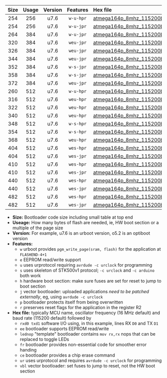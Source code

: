 |Size|Usage|Version|Features|Hex file|
|:-:|:-:|:-:|:-:|:--|
|254|256|u7.6|`w-u-hpr`|[atmega164p_8mhz_115200bps_rxd0_txd1_ur.hex](https://raw.githubusercontent.com/stefanrueger/urboot/main//atmega164p_8mhz_115200bps_rxd0_txd1_ur.hex)|
|254|256|u7.6|`w-u-jpr`|[atmega164p_8mhz_115200bps_rxd0_txd1_ur_vbl.hex](https://raw.githubusercontent.com/stefanrueger/urboot/main//atmega164p_8mhz_115200bps_rxd0_txd1_ur_vbl.hex)|
|264|384|u7.6|`w-u-jpr`|[atmega164p_8mhz_115200bps_rxd0_txd1_lednop_ur_vbl.hex](https://raw.githubusercontent.com/stefanrueger/urboot/main//atmega164p_8mhz_115200bps_rxd0_txd1_lednop_ur_vbl.hex)|
|320|384|u7.6|`weu-jpr`|[atmega164p_8mhz_115200bps_rxd0_txd1_ee_ur_vbl.hex](https://raw.githubusercontent.com/stefanrueger/urboot/main//atmega164p_8mhz_115200bps_rxd0_txd1_ee_ur_vbl.hex)|
|326|384|u7.6|`weu-jpr`|[atmega164p_8mhz_115200bps_rxd0_txd1_ee_lednop_ur_vbl.hex](https://raw.githubusercontent.com/stefanrueger/urboot/main//atmega164p_8mhz_115200bps_rxd0_txd1_ee_lednop_ur_vbl.hex)|
|344|384|u7.6|`weu-jpr`|[atmega164p_8mhz_115200bps_rxd0_txd1_ee_lednop_fr_ur_vbl.hex](https://raw.githubusercontent.com/stefanrueger/urboot/main//atmega164p_8mhz_115200bps_rxd0_txd1_ee_lednop_fr_ur_vbl.hex)|
|352|384|u7.6|`w-s-jpr`|[atmega164p_8mhz_115200bps_rxd0_txd1_vbl.hex](https://raw.githubusercontent.com/stefanrueger/urboot/main//atmega164p_8mhz_115200bps_rxd0_txd1_vbl.hex)|
|358|384|u7.6|`w-s-jpr`|[atmega164p_8mhz_115200bps_rxd0_txd1_lednop_vbl.hex](https://raw.githubusercontent.com/stefanrueger/urboot/main//atmega164p_8mhz_115200bps_rxd0_txd1_lednop_vbl.hex)|
|372|384|u7.6|`weu-jpr`|[atmega164p_8mhz_115200bps_rxd0_txd1_ee_lednop_fr_ce_ur_vbl.hex](https://raw.githubusercontent.com/stefanrueger/urboot/main//atmega164p_8mhz_115200bps_rxd0_txd1_ee_lednop_fr_ce_ur_vbl.hex)|
|260|512|u7.6|`w-u-hpr`|[atmega164p_8mhz_115200bps_rxd0_txd1_lednop_ur.hex](https://raw.githubusercontent.com/stefanrueger/urboot/main//atmega164p_8mhz_115200bps_rxd0_txd1_lednop_ur.hex)|
|316|512|u7.6|`weu-hpr`|[atmega164p_8mhz_115200bps_rxd0_txd1_ee_ur.hex](https://raw.githubusercontent.com/stefanrueger/urboot/main//atmega164p_8mhz_115200bps_rxd0_txd1_ee_ur.hex)|
|322|512|u7.6|`weu-hpr`|[atmega164p_8mhz_115200bps_rxd0_txd1_ee_lednop_ur.hex](https://raw.githubusercontent.com/stefanrueger/urboot/main//atmega164p_8mhz_115200bps_rxd0_txd1_ee_lednop_ur.hex)|
|340|512|u7.6|`weu-hpr`|[atmega164p_8mhz_115200bps_rxd0_txd1_ee_lednop_fr_ur.hex](https://raw.githubusercontent.com/stefanrueger/urboot/main//atmega164p_8mhz_115200bps_rxd0_txd1_ee_lednop_fr_ur.hex)|
|348|512|u7.6|`w-s-hpr`|[atmega164p_8mhz_115200bps_rxd0_txd1.hex](https://raw.githubusercontent.com/stefanrueger/urboot/main//atmega164p_8mhz_115200bps_rxd0_txd1.hex)|
|354|512|u7.6|`w-s-hpr`|[atmega164p_8mhz_115200bps_rxd0_txd1_lednop.hex](https://raw.githubusercontent.com/stefanrueger/urboot/main//atmega164p_8mhz_115200bps_rxd0_txd1_lednop.hex)|
|368|512|u7.6|`weu-hpr`|[atmega164p_8mhz_115200bps_rxd0_txd1_ee_lednop_fr_ce_ur.hex](https://raw.githubusercontent.com/stefanrueger/urboot/main//atmega164p_8mhz_115200bps_rxd0_txd1_ee_lednop_fr_ce_ur.hex)|
|404|512|u7.6|`wes-hpr`|[atmega164p_8mhz_115200bps_rxd0_txd1_ee.hex](https://raw.githubusercontent.com/stefanrueger/urboot/main//atmega164p_8mhz_115200bps_rxd0_txd1_ee.hex)|
|404|512|u7.6|`wes-jpr`|[atmega164p_8mhz_115200bps_rxd0_txd1_ee_vbl.hex](https://raw.githubusercontent.com/stefanrueger/urboot/main//atmega164p_8mhz_115200bps_rxd0_txd1_ee_vbl.hex)|
|410|512|u7.6|`wes-hpr`|[atmega164p_8mhz_115200bps_rxd0_txd1_ee_lednop.hex](https://raw.githubusercontent.com/stefanrueger/urboot/main//atmega164p_8mhz_115200bps_rxd0_txd1_ee_lednop.hex)|
|410|512|u7.6|`wes-jpr`|[atmega164p_8mhz_115200bps_rxd0_txd1_ee_lednop_vbl.hex](https://raw.githubusercontent.com/stefanrueger/urboot/main//atmega164p_8mhz_115200bps_rxd0_txd1_ee_lednop_vbl.hex)|
|440|512|u7.6|`wes-hpr`|[atmega164p_8mhz_115200bps_rxd0_txd1_ee_lednop_fr.hex](https://raw.githubusercontent.com/stefanrueger/urboot/main//atmega164p_8mhz_115200bps_rxd0_txd1_ee_lednop_fr.hex)|
|440|512|u7.6|`wes-jpr`|[atmega164p_8mhz_115200bps_rxd0_txd1_ee_lednop_fr_vbl.hex](https://raw.githubusercontent.com/stefanrueger/urboot/main//atmega164p_8mhz_115200bps_rxd0_txd1_ee_lednop_fr_vbl.hex)|
|482|512|u7.6|`wes-hpr`|[atmega164p_8mhz_115200bps_rxd0_txd1_ee_lednop_fr_ce.hex](https://raw.githubusercontent.com/stefanrueger/urboot/main//atmega164p_8mhz_115200bps_rxd0_txd1_ee_lednop_fr_ce.hex)|
|482|512|u7.6|`wes-jpr`|[atmega164p_8mhz_115200bps_rxd0_txd1_ee_lednop_fr_ce_vbl.hex](https://raw.githubusercontent.com/stefanrueger/urboot/main//atmega164p_8mhz_115200bps_rxd0_txd1_ee_lednop_fr_ce_vbl.hex)|

- **Size:** Bootloader code size including small table at top end
- **Useage:** How many bytes of flash are needed, ie, HW boot section or a multiple of the page size
- **Version:** For example, u7.6 is an urboot version, o5.2 is an optiboot version
- **Features:**
  + `w` urboot provides `pgm_write_page(sram, flash)` for the application at `FLASHEND-4+1`
  + `e` EEPROM read/write support
  + `u` uses urprotocol requiring `avrdude -c urclock` for programming
  + `s` uses skeleton of STK500v1 protocol; `-c urclock` and `-c arduino` both work
  + `h` hardware boot section: make sure fuses are set for reset to jump to boot section
  + `j` vector bootloader: uploaded applications *need to be patched externally*, eg, using `avrdude -c urclock`
  + `p` bootloader protects itself from being overwritten
  + `r` preserves reset flags for the application in the register R2
- **Hex file:** typically MCU name, oscillator frequency (16 MHz default) and baud rate (115200 default) followed by
  + `rxd0 txd1` software I/O using, in this example, lines RX `D0` and TX `D1`
  + `ee` bootloader supports EEPROM read/write
  + `lednop` "template" bootloader contains `mov rx,rx` nops that can be replaced to toggle LEDs
  + `fr` bootloader provides non-essential code for smoother error handing
  + `ce` bootloader provides a chip erase command
  + `ur` uses urprotocol and requires `avrdude -c urclock` for programming
  + `vbl` vector bootloader: set fuses to jump to reset, not the HW boot section
